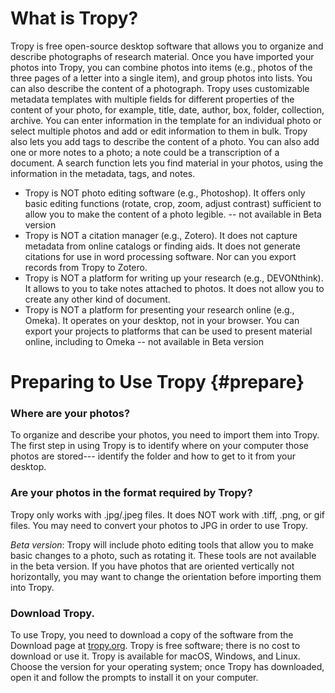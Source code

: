 # What is Tropy?

Tropy is free open-source desktop software that allows you to organize and describe photographs of research material. Once you have imported your photos into Tropy, you can combine photos into items \(e.g., photos of the three pages of a letter into a single item\), and group photos into lists. You can also describe the content of a photograph. Tropy uses customizable metadata templates with multiple fields for different properties of the content of your photo, for example, title, date, author, box, folder, collection, archive. You can enter information in the template for an individual photo or select multiple photos and add or edit information to them in bulk. Tropy also lets you add tags to describe the content of a photo. You can also add one or more notes to a photo; a note could be a transcription of a document. A search function lets you find material in your photos, using the information in the metadata, tags, and notes.

* Tropy is NOT photo editing software \(e.g., Photoshop\). It offers only basic editing functions \(rotate, crop, zoom, adjust contrast\) sufficient to allow you to make the content of a photo legible. -- not available in Beta version
* Tropy is NOT a citation manager \(e.g., Zotero\). It does not capture metadata from online catalogs or finding aids. It does not generate citations for use in word processing software. Nor can you export records from Tropy to Zotero.
* Tropy is NOT a platform for writing up your research \(e.g., DEVONthink\). It allows to you to take notes attached to photos. It does not allow you to create any other kind of document.
* Tropy is NOT a platform for presenting your research online \(e.g., Omeka\). It operates on your desktop, not in your browser. You can export your projects to platforms that can be used to present material online, including to Omeka -- not available in Beta version

# Preparing to Use Tropy {#prepare}

### Where are your photos?

To organize and describe your photos, you need to import them into Tropy. The first step in using Tropy is to identify where on your computer those photos are stored--- identify the folder and how to get to it from your desktop.

### Are your photos in the format required by Tropy?

Tropy only works with .jpg/.jpeg files. It does NOT work with .tiff, .png, or gif files. You may need to convert your photos to JPG in order to use Tropy.

_Beta version_: Tropy will include photo editing tools that allow you to make basic changes to a photo, such as rotating it. These tools are not available in the beta version. If you have photos that are oriented vertically not horizontally, you may want to change the orientation before importing them into Tropy.

### Download Tropy.

To use Tropy, you need to download a copy of the software from the Download page at [tropy.org](https://tropy.org/). Tropy is free software; there is no cost to download or use it. Tropy is available for macOS, Windows, and Linux. Choose the version for your operating system; once Tropy has downloaded, open it and follow the prompts to install it on your computer.

